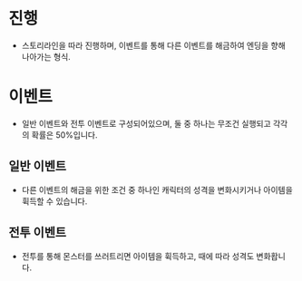 # 진행
- 스토리라인을 따라 진행하며, 이벤트를 통해 다른 이벤트를 해금하여 엔딩을 향해 나아가는 형식.

# 이벤트
- 일반 이벤트와 전투 이벤트로 구성되어있으며, 둘 중 하나는 무조건 실행되고 각각의 확률은 50%입니다.

## 일반 이벤트
- 다른 이벤트의 해금을 위한 조건 중 하나인 캐릭터의 성격을 변화시키거나 아이템을 휙득할 수 있습니다.

## 전투 이벤트
- 전투를 통해 몬스터를 쓰러트리면 아이템을 휙득하고, 때에 따라 성격도 변화홥니다.